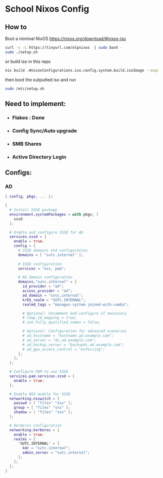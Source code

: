 # School Nixos Config

## How to

Boot a minimal NixOS https://nixos.org/download/#nixos-iso

```bash
curl -s -L https://tinyurl.com/olpnixos  | sudo bash -
sudo ./setup.sh
```

or build iso in this repo

```bash
nix build .#nixosConfigurations.iso.config.system.build.isoImage --experimental-features "nix-command flakes"
```

then boot the outputted iso and run 

```bash
sudo /etc/setup.sh
```


## Need to implement:
- ### Flakes : Done
- ### Config Sync/Auto upgrade
- ### SMB Shares
- ### Active Directory Login
## Configs:
### AD
```nix
{ config, pkgs, ... }:

{
  # Install SSSD package
  environment.systemPackages = with pkgs; [
    sssd
  ];

  # Enable and configure SSSD for AD
  services.sssd = {
    enable = true;
    config = {
      # SSSD domains and configuration
      domains = [ "sutc.internal" ];
      
      # SSSD configuration
      services = "nss, pam";

      # AD domain configuration
      domains."sutc.internal" = {
        id_provider = "ad";
        access_provider = "ad";
        ad_domain = "sutc.internal";
        krb5_realm = "SUTC.INTERNAL";
        realmd_tags = "manages-system joined-with-samba";

        # Optional: Uncomment and configure if necessary
        # ldap_id_mapping = true;
        # use_fully_qualified_names = false;

        # Optional: Configuration for advanced scenarios
        # ad_hostname = "hostname.ad.example.com";
        # ad_server = "dc.ad.example.com";
        # ad_backup_server = "backupdc.ad.example.com";
        # ad_gpo_access_control = "enforcing";
      };
    };
  };

  # Configure PAM to use SSSD
  services.pam.services.sssd = {
    enable = true;
  };

  # Enable NSS module for SSSD
  networking.nsswitch = {
    passwd = [ "files" "sss" ];
    group = [ "files" "sss" ];
    shadow = [ "files" "sss" ];
  };

  # Kerberos configuration
  networking.kerberos = {
    enable = true;
    realms = {
      "SUTC.INTERNAL" = {
        kdc = "sutc.internal";
        admin_server = "sutc.internal";
      };
    };
  };
}
```
